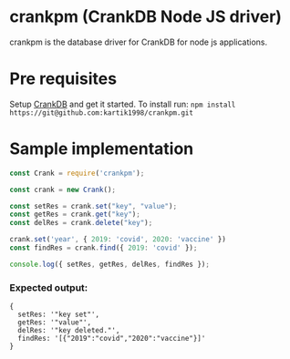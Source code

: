 # crankpm (CrankDB Node JS driver)

crankpm is the database driver for CrankDB for node js applications.

# Pre requisites

Setup [CrankDB](https://github.com/shreybatra/crankdb) and get it started.
To install run: `npm install https://git@github.com:kartik1998/crankpm.git`

# Sample implementation

```javascript
const Crank = require('crankpm');

const crank = new Crank();

const setRes = crank.set("key", "value");
const getRes = crank.get("key");
const delRes = crank.delete("key");

crank.set('year', { 2019: 'covid', 2020: 'vaccine' })
const findRes = crank.find({ 2019: 'covid' });

console.log({ setRes, getRes, delRes, findRes });
```

### Expected output:

```
{
  setRes: '"key set"',
  getRes: '"value"',
  delRes: '"key deleted."',
  findRes: '[{"2019":"covid","2020":"vaccine"}]'
}
```


